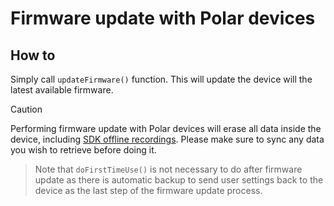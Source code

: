 # Firmware update with Polar devices

## How to

Simply call `updateFirmware()` function. This will update the device will the latest available firmware.

>[!CAUTION]
>
>Performing firmware update with Polar devices will erase all data inside the device, including [SDK offline recordings](./SdkOfflineRecordingExplained.md). Please make sure to sync any data you wish to retrieve before doing it.

> Note that `doFirstTimeUse()` is not necessary to do after firmware update as there is automatic backup to send user settings back to the device as the last step of the firmware update process.